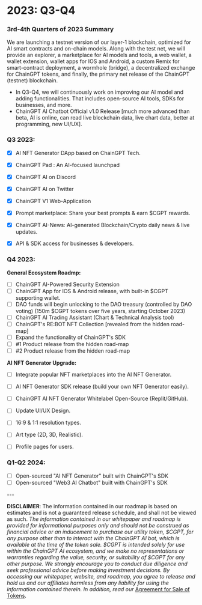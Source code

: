 # 2023: Q3-Q4

### 3rd-4th Quarters of 2023 Summary

We are launching a testnet version of our layer-1 blockchain, optimized for AI smart contracts and on-chain models. Along with the test net, we will provide an explorer, a marketplace for AI models and tools, a web wallet, a wallet extension, wallet apps for IOS and Android, a custom Remix for smart-contract deployment, a wormhole (bridge), a decentralized exchange for ChainGPT tokens, and finally, the primary net release of the ChainGPT (testnet) blockchain.&#x20;

* In Q3-Q4, we will continuously work on improving our AI model and adding functionalities. That includes open-source AI tools, SDKs for businesses, and more.
* ChainGPT AI Chatbot Official v1.0 Release \[much more advanced than beta, AI is online, can read live blockchain data, live chart data, better at programming, new UI/UX].

### **Q3 2023:**

* [x] AI NFT Generator DApp based on ChainGPT Tech.
* [x] ChainGPT Pad : An AI-focused launchpad&#x20;
* [x] ChainGPT AI on Discord &#x20;
* [x] ChainGPT AI on Twitter &#x20;
* [x] ChainGPT V1 Web-Application
* [x] Prompt marketplace: Share your best prompts & earn $CGPT rewards.
* [x] ChainGPT AI-News: AI-generated Blockchain/Crypto daily news & live updates.
* [x] API & SDK access for businesses & developers.



### **Q4 2023:**

**General Ecosystem Roadmp:**

* [ ] ChainGPT AI-Powered Security Extension
* [ ] ChainGPT App for IOS & Android release, with built-in $CGPT supporting wallet.
* [ ] DAO funds will begin unlocking to the DAO treasury (controlled by DAO voting)  (150m $CGPT tokens over five years, starting October 2023)
* [ ] ChainGPT AI Trading Assistant (Chart & Technical Analysis tool)
* [ ] ChainGPT's RE:BOT NFT Collection \[revealed from the hidden road-map]&#x20;
* [ ] Expand the functionality of ChainGPT's SDK
* [ ] \#1 Product release from the hidden road-map&#x20;
* [ ] \#2 Product release from the hidden road-map&#x20;

**AI NFT Generator Upgrade:**&#x20;

* [ ] Integrate popular NFT marketplaces into the AI NFT Generator.&#x20;
* [ ] AI NFT Generator SDK release (build your own NFT Generator easily).
* [ ] ChainGPT AI NFT Generator Whitelabel Open-Source (Replit/GitHub).&#x20;
* [ ] Update UI/UX Design.
* [ ] 16:9 & 1:1 resolution types.
* [ ] Art type (2D, 3D, Realistic).
* [ ] Profile pages for users.&#x20;



### **Q1-Q2 2024:**

* [ ] Open-sourced "AI NFT Generator" built with ChainGPT's SDK
* [ ] Open-sourced "Web3 AI Chatbot" built with ChainGPT's SDK

\---

**DISCLAIMER**: The information contained in our roadmap is based on estimates and is not a guaranteed release schedule, and shall not be viewed as such. _The information contained in our whitepaper and roadmap is provided for informational purposes only and should not be construed as financial advice or an inducement to purchase our utility token, $CGPT, for any purpose other than to interact with the ChainGPT AI bot, which is available at the time of the token sale. $CGPT is intended solely for use within the ChainGPT AI ecosystem, and we make no representations or warranties regarding the value, security, or suitability of $CGPT for any other purpose. We strongly encourage you to conduct due diligence and seek professional advice before making investment decisions. By accessing our whitepaper, website, and roadmap, you agree to release and hold us and our affiliates harmless from any liability for using the information contained therein.  In addition, read our_ [Agreement for Sale of Tokens](https://www.chaingpt.org/licences).
